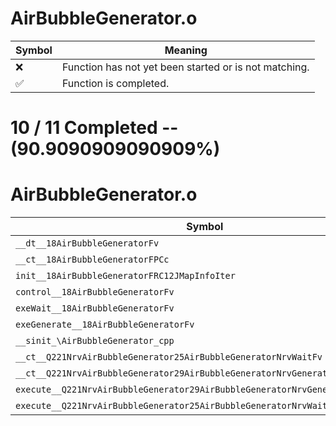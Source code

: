 # AirBubbleGenerator.o
| Symbol | Meaning 
| ------------- | ------------- 
| :x: | Function has not yet been started or is not matching. 
| :white_check_mark: | Function is completed. 


# 10 / 11 Completed -- (90.9090909090909%)
# AirBubbleGenerator.o
| Symbol | Decompiled? |
| ------------- | ------------- |
| `__dt__18AirBubbleGeneratorFv` | :white_check_mark: |
| `__ct__18AirBubbleGeneratorFPCc` | :white_check_mark: |
| `init__18AirBubbleGeneratorFRC12JMapInfoIter` | :white_check_mark: |
| `control__18AirBubbleGeneratorFv` | :white_check_mark: |
| `exeWait__18AirBubbleGeneratorFv` | :white_check_mark: |
| `exeGenerate__18AirBubbleGeneratorFv` | :x: |
| `__sinit_\AirBubbleGenerator_cpp` | :white_check_mark: |
| `__ct__Q221NrvAirBubbleGenerator25AirBubbleGeneratorNrvWaitFv` | :white_check_mark: |
| `__ct__Q221NrvAirBubbleGenerator29AirBubbleGeneratorNrvGenerateFv` | :white_check_mark: |
| `execute__Q221NrvAirBubbleGenerator29AirBubbleGeneratorNrvGenerateCFP5Spine` | :white_check_mark: |
| `execute__Q221NrvAirBubbleGenerator25AirBubbleGeneratorNrvWaitCFP5Spine` | :white_check_mark: |
